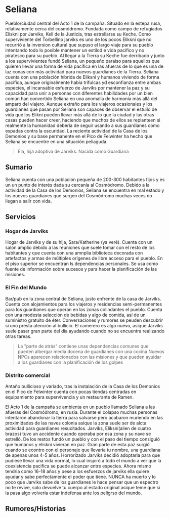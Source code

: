 # Seliana

Pueblo/ciudad central del Acto 1 de la campaña. Situado en la estepa rusa, relativamente cerca del cosmódromo.
Fundada como campo de refugiados Eliskni por Jarviks, Kell de la Justicia, tras estrellarse su Keche. Como superviviente del Torbellino jarviks es uno de los pocos Eliksni que no recurrió a la inversion cultural que supuso el largo viaje para su pueblo intentando todo lo posible mantener un estilod e vida pacífico y no piratesco para su pueblo. Al llegar a la Tierra su Keche fue derribado y junto a los supervivientes fundó Seliana, un pequeño paraiso para aquellos que quieren llevar una forma de vida pacífica en las afueras de lo que es una de laz conas con más actividad para nuevos guardianes de la Tierra.
Seliana cuenta con una población híbrida de Eliksni y humanos viviendo de forma pacífica, aunque originalmente había trifulcas yd esconfianza entre ambas especies, el incansable esfuerzo de Jarviks por mantener la paz y su capacidad para unir a personas con diferentes habilidades por un bien común han convertido Seliana en una anomalía de harmonía más allá del amparo del viajero.
Aunque extraño para los viajeros ocasionales y los guardianes que pasan por Seliana son capaces de observar el estuilo de vida que los Elikni pueden llevar más allá de lo que la ciudad y las otras casas pueden hacer creer, haciendo que muchos de ellos se replanteen si realmente la humanidad debería de seguir usando a sus guardianes como espadas contra la oscuridad.
La reciente actividad de la Casa de los Demonios y su base permanente en el Pico de Felwinter ha hecho que Seliana se encuentre en una situación peliaguda.

>Ela, hija adoptiva de Jarviks. Nacida como Guardiana

## Sumario
Seliana cuenta con una población pequeña de 200-300 habitantes fijos y es un un punto de interés dada su cercanía al Cosmódromo. Debido a la actividad de la Casa de los Demonios, Seliana se encuentra en mal estado y los nuevos guardianes que surgen del Cosmódromo muchas veces no llegan a salir con vida.

## Servicios

### Hogar de Jarviks
Hogar de Jarviks y de su hija, Sara/Katherine (ya veré).
Cuenta con un salón amplio debido a las reuniones que suele tomar con el resto de los habitantes y que cuenta con una amnplia biblioteca decorada con artefactos y armas de múltiples orígenes de libre acceso para el pueblo.
En el piso superior se encuentran ls dependencias personales.
Se usa como fuente de información sobre sucesos y para hacer la planificación de las misiones.

### El Fin del Mundo
Bar/pub en la zona central de Seliana, justo enfrente de la casa de Jarviks.
Cuenta con alojamientos para los viajeros y residencias semi-permanentes para los guardianes que operan en las zonas colindantes el pueblo.
Cuenta con una modesta selección de bebidas y algo de comida, así de un suministro gratuito de éter.
Conversaciones y rumores se peuden descubrir si uno presta atención al bullicio.
El camerero es algo nuevo, asique Jarviks suele pasar gran parte del día ayudando cuando no se encuentra realizando otras tareas.

> La "parte de atrás" contiene unas dependencias comunes que pueden albergar media docena de guardianes con una cocina
> Nuevos NPCs aparecen relacionados con las misiones y que pueden ayuidar a los guardianes con la planificación de los golpes

### Distrito comercial
Antaño bullicioso y variado, tras la instalación de la Casa de los Demonios en el Pico de Felwinter cuenta con pocas tiendas centradas en equipamiento para supervivencia y un restaurante de Ramen.

El Acto 1 de la campaña se ambienta en un pueblo llamado Seliana a las afueras del Cosmódromo, en rusia. Durante el colapso muchas personas intentaron abandonar la tierra para salvarse pero acabaron muriendo en las proximidades de las naves colonia asique la zona suele ser de alcta actividad para guardianes resucitados.
Jarviks, Eliksni(alien de cuatro brazos) tuvo un accidente cuando operaba por esa zona y su nave se estrelló. De los restos fundó un pueblo y con el paso del tiempo consiguió que humanos y eliskni vivieran en paz.
Gran parte de esta paz surgió cuando se econtro con el personaje que llevaria tu nombre, una guardiana de apenas unos 4-5 años. Horrorizado Jarviks decidió adoptarla para que pudiese llevar una vida normal, lo cual inspiró a todo el mundo a ver que la coexistencia pacifica se puede alcanzar entre especies. 
Ahora mismo tendria como 16-18 años y pese a los esfuerzos de jarviks ella quiere ayudar y sabe perfectamente el poder que tiene.
NUNCA ha muerto y lo poco que Jarviks sabe de los guardianes le hace pensar que un espectro no te revive, solo devuelve tu cuerpo al estado original asique teme que si la pasa algo volvería estar indefensa ante los peligrso del mundo.

## Rumores/Historias

